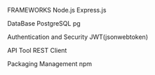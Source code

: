 FRAMEWORKS
Node.js
Express.js

DataBase
PostgreSQL
pg

Authentication and Security
JWT(jsonwebtoken)

API Tool
REST Client 

Packaging Management
npm

